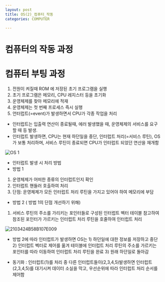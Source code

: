 ```yaml
---
layout: post
title: OS(2)_컴퓨터_작동
categories: COMPUTER

---
```



# 컴퓨터의 작동 과정


# 컴퓨터 부팅 과정

1. 전원이 켜질때 ROM 에 저장된 초기 프로그램을 실행
2. 초기 프로그램은 메모리, CPU 레지스터 등을 초기화
3. 운영체제를 찾아 메모리에 적재
4. 운영체제는 첫 번째 프로세스 즉시 실행
5. 언터럽트(=event)가 발생하면서 CPU가 각종 작업을 처리
 
* 인터럽트는 입출력 연산이 종료될때, 에러 발생했을 때, 운영체제의 서비스를 요구할 때 등 발생.
* 인터럽트 발생하면, CPU는 현재 하던일을 중단, 인터럽트 처리(=서비스 루틴), OS가 보통 처리하며, 서비스 루틴이 종료되면 CPU가 인터럽트 되었던 연산을 재개함
 
 ![OS 1](https://user-images.githubusercontent.com/47915302/60557234-a2d84280-9d7f-11e9-9dbc-f48061f1b2bc.png)

 
 
* 인터럽트 발생 시 처리 방법
* 방법 1
1. 운영체제가 어떠한 종류의 인터럽트인지 확인
2. 인터럽트 핸들러 호출하여 처리
3. 단점: 운영체제가 모든 인터럽트 처리 루틴을 가지고 있어야 하여 메모리에 부담
  
* 방법 2 ( 방법 1의 단점 개선하기 위해)  
1. 서비스 루틴의 주소를 가리키는 포인터들로 구성된 인터럽트 벡터 테이블 참고하여 참조된 포인터가 가르키는 인터럽트 처리 루틴을 호줄하여 인터럽트 처리 
 
 ![2103424B58B107E009](https://user-images.githubusercontent.com/47915302/60557535-d5cf0600-9d80-11e9-99b5-222fa149c548.jpg)

* 방법 2에 따라 인터럽트가 발생하면 OS는 1) 하던일에 대한 정보를 저장하고 중단 2) 인터럽트 벡터로 제어를 옮겨 테이블에 인터럽트 처리 루틴의 주소를 가르키는 포인터를 따라 이동하여 인터럽트 처리 루틴을 완료 3) 원래 하던일로 돌아감

* 동기화 : 인터럽트(1)를 처리 중 다른 인터럽트들이(2,3,4,5)발생하면 인터럽트(2,3,4,5)를 대기시켜 데이터 소실을 막고, 우선순위에 따라 인터럽트 처리 순서를 제어함  
 
 
 
 
 
 
